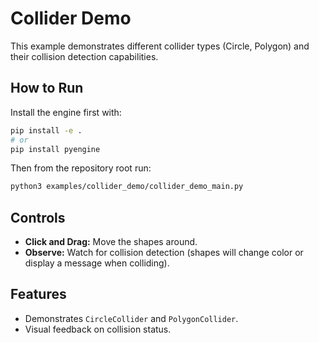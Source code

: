 # Collider Demo

This example demonstrates different collider types (Circle, Polygon) and their collision detection capabilities.

## How to Run

Install the engine first with:

```bash
pip install -e .
# or
pip install pyengine
```

Then from the repository root run:

```bash
python3 examples/collider_demo/collider_demo_main.py
```

## Controls

- **Click and Drag:** Move the shapes around.
- **Observe:** Watch for collision detection (shapes will change color or display a message when colliding).

## Features

- Demonstrates `CircleCollider` and `PolygonCollider`.
- Visual feedback on collision status.


